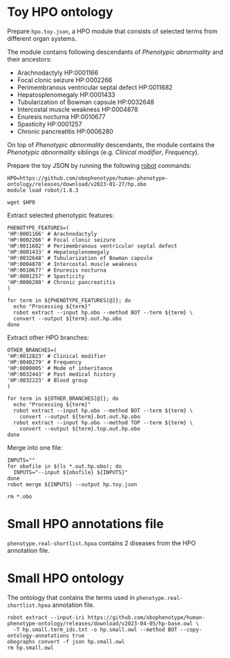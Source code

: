 # Toy HPO ontology

Prepare `hpo.toy.json`, a HPO module that consists of selected terms from different organ systems.

The module contains following descendants of *Phenotypic abnormality* and their ancestors:
- Arachnodactyly HP:0001166
- Focal clonic seizure HP:0002266
- Perimembranous ventricular septal defect HP:0011682
- Hepatosplenomegaly HP:0001433
- Tubularization of Bowman capsule HP:0032648
- Intercostal muscle weakness HP:0004878
- Enuresis nocturna HP:0010677
- Spasticity HP:0001257
- Chronic pancreatitis HP:0006280

On top of *Phenotypic abnormality* descendants, the module contains the *Phenotypic abnormality* siblings 
(e.g. *Clinical modifier*, *Frequency*). 

Prepare the toy JSON by running the following [robot](https://robot.obolibrary.org) commands:

```shell
HPO=https://github.com/obophenotype/human-phenotype-ontology/releases/download/v2023-01-27/hp.obo
module load robot/1.8.3

wget $HPO
```

Extract selected phenotypic features:

```shell
PHENOTYPE_FEATURES=(
'HP:0001166' # Arachnodactyly
'HP:0002266' # Focal clonic seizure
'HP:0011682' # Perimembranous ventricular septal defect
'HP:0001433' # Hepatosplenomegaly
'HP:0032648' # Tubularization of Bowman capsule
'HP:0004878' # Intercostal muscle weakness
'HP:0010677' # Enuresis nocturna
'HP:0001257' # Spasticity
'HP:0006280' # Chronic pancreatitis
)

for term in ${PHENOTYPE_FEATURES[@]}; do
  echo "Processing ${term}"
  robot extract --input hp.obo --method BOT --term ${term} \
  convert --output ${term}.out.hp.obo
done
```

Extract other HPO branches:

```shell
OTHER_BRANCHES=(
'HP:0012823' # Clinical modifier 
'HP:0040279' # Frequency 
'HP:0000005' # Mode of inheritance 
'HP:0032443' # Past medical history 
'HP:0032223' # Blood group 
)

for term in ${OTHER_BRANCHES[@]}; do
  echo "Processing ${term}"
  robot extract --input hp.obo --method BOT --term ${term} \
    convert --output ${term}.bot.out.hp.obo
  robot extract --input hp.obo --method TOP --term ${term} \
    convert --output ${term}.top.out.hp.obo
done
```

Merge into one file:

```shell
INPUTS=""
for obofile in $(ls *.out.hp.obo); do
  INPUTS="--input ${obofile} ${INPUTS}"
done
robot merge ${INPUTS} --output hp.toy.json

rm *.obo
```

# Small HPO annotations file

`phenotype.real-shortlist.hpoa` contains 2 diseases from the HPO annotation file.

# Small HPO ontology

The ontology that contains the terms used in `phenotype.real-shortlist.hpoa` annotation file.

```shell
robot extract --input-iri https://github.com/obophenotype/human-phenotype-ontology/releases/download/v2023-04-05/hp-base.owl \
  -T hp.small.term_ids.txt -o hp.small.owl --method BOT --copy-ontology-annotations true
obographs convert -f json hp.small.owl
rm hp.small.owl
```
